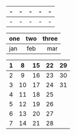 |-|-|-|-|-|                        
|:-|:-|:-|:-|:-|                    
|-|-|-|-|-|                         

| one | two | three |
|:--- |:---:|   ---:|
|jan  | feb | mar   |

|1|8|15|22|29|
|:-:|:-:|:-:|:-:|:-:|
|2|9|16|23|30|
|3|10|17|24|31|
|4|11|18|25|  |
|5|12|19|26|  |
|6|13|20|27|  |
|7|14|21|28|  |
